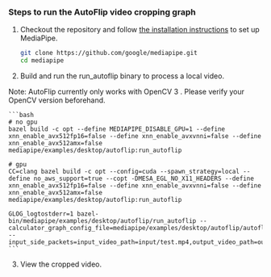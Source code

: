 ### Steps to run the AutoFlip video cropping graph

1.  Checkout the repository and follow
    [the installation instructions](https://github.com/google/mediapipe/blob/master/mediapipe/docs/install.md)
    to set up MediaPipe.

    ```bash
    git clone https://github.com/google/mediapipe.git
    cd mediapipe
    ```

2.  Build and run the run_autoflip binary to process a local video.

Note: AutoFlip currently only works with OpenCV 3 . Please verify your OpenCV version beforehand.

    ```bash
    # no gpu
    bazel build -c opt --define MEDIAPIPE_DISABLE_GPU=1 --define xnn_enable_avx512fp16=false --define xnn_enable_avxvnni=false --define xnn_enable_avx512amx=false mediapipe/examples/desktop/autoflip:run_autoflip

    # gpu
    CC=clang bazel build -c opt --config=cuda --spawn_strategy=local --define no_aws_support=true --copt -DMESA_EGL_NO_X11_HEADERS --define xnn_enable_avx512fp16=false --define xnn_enable_avxvnni=false --define xnn_enable_avx512amx=false mediapipe/examples/desktop/autoflip:run_autoflip

    GLOG_logtostderr=1 bazel-bin/mediapipe/examples/desktop/autoflip/run_autoflip --calculator_graph_config_file=mediapipe/examples/desktop/autoflip/autoflip_graph.pbtxt --input_side_packets=input_video_path=input/test.mp4,output_video_path=output/test.mp4,aspect_ratio=3:4
    ```

3.  View the cropped video.
